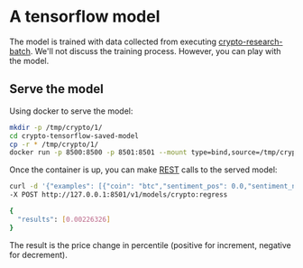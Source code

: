 # A tensorflow model
The model is trained with data collected from executing [crypto-research-batch](https://kevingg.github.io/diary/crypto-research-batch/).
We'll not discuss the training process. However, you can play with the model.

## Serve the model
Using docker to serve the model:

```bash
mkdir -p /tmp/crypto/1/
cd crypto-tensorflow-saved-model
cp -r * /tmp/crypto/1/
docker run -p 8500:8500 -p 8501:8501 --mount type=bind,source=/tmp/crypto,target=/models/crypto  -e MODEL_NAME=crypto -t tensorflow/serving &
```

Once the container is up, you can make [REST](https://www.tensorflow.org/tfx/serving/api_rest) calls
to the served model:

```bash
curl -d '{"examples": [{"coin": "btc","sentiment_pos": 0.0,"sentiment_neg": 1.0,"sentiment_neu": 0.0,"sentiment_compound": -1.0,"date": 1560809713000}]}' \
-X POST http://127.0.0.1:8501/v1/models/crypto:regress

{
  "results": [0.00226326]
}
```
The result is the price change in percentile (positive for increment, negative for decrement).
